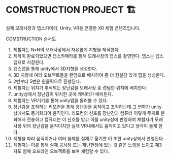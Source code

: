 # COMSTRUCTION PROJECT 🏗️

실제 모래사장과 뎁스카메라, Unity, VR을 연결한 XR 체험 콘텐츠입니다.

COMSTRUCTION 순서도
1.	체험자는 NxN의 모래사장에서 자유롭게 지형을 제작한다.
2.	제작이 완료되었으면 뎁스카메라를 통해 모래사장의 뎁스를 촬영한다. 뎁스는 뎁스맵으로 저장된다.
3.	뎁스맵을 통해 unity에서 3D지형을 생성한다.
4.	3D 지형에 여러 오브젝트들을 랜덤으로 배치하여 좀 더 현실감 있게 맵을 생성한다.
5.	2번부터 5번은 원클릭으로 진행된다.
6.	체험자는 위치가 추적되는 장난감을 모래사장 중 랜덤한 위치에 배치한다. 
7.	unity상에서 장난감이 위치한 곳에 캐릭터가 배치된다.
8.	체험자는 VR기기를 통해 unity맵을 둘러볼 수 있다.
9.	장난감을 조작하는 리모컨을 통해 장난감을 움직이고 조작하는데 그 변화가 unity상에서도 동기화되어 움직인다. 리모컨의 신호를 장난감과 컴퓨터 이렇게 두개로 분화해서 전송하고 컴퓨터는 이 신호를 받고 이를 unity상에 반영하여 체험자가 모래사장 위의 장난감을 움직이지만 실제 VR내에서도 움직이고 있다고 생각이 들게 한다.
10.	지형을 따라 움직이거나 여러 물체를 실제로 옮기면 이 또한 unity상에서 반영된다.
11.	체험자는 이를 통해 실제 공사장 또는 재난현장에 있는 것 같은 느낌을 느끼고 제3자도 함께 오프라인 오브젝트를 보며 체험할 수 있다.
